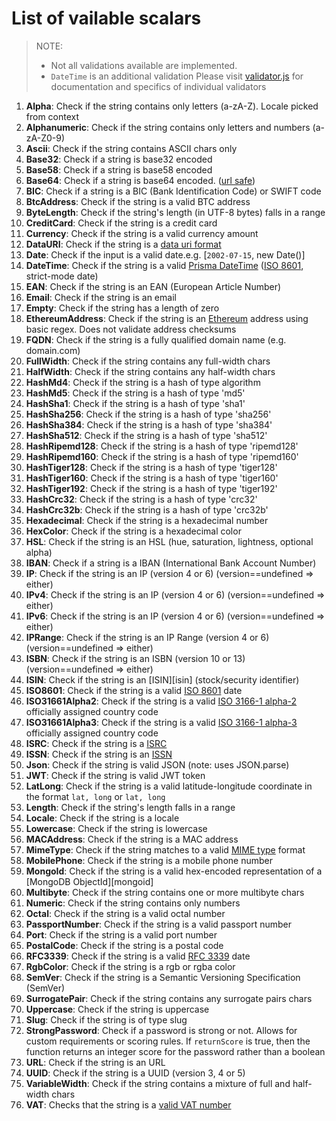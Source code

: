 # List of vailable scalars

> NOTE:
>
> - Not all validations available are implemented.
> - `DateTime` is an additional validation Please visit
  > [validator.js](https://github.com/validatorjs/validator.js#validators) for
  > documentation and specifics of individual validators

1. **Alpha**: Check if the string contains only letters (a-zA-Z). Locale picked
   from context
2. **Alphanumeric**: Check if the string contains only letters and numbers
   (a-zA-Z0-9)
3. **Ascii**: Check if the string contains ASCII chars only
4. **Base32**: Check if a string is base32 encoded
5. **Base58**: Check if a string is base58 encoded
6. **Base64**: Check if a string is base64 encoded.
   ([url safe](https://base64.guru/standards/base64url))
7. **BIC**: Check if a string is a BIC (Bank Identification Code) or SWIFT code
8. **BtcAddress**: Check if the string is a valid BTC address
9. **ByteLength**: Check if the string\'s length (in UTF-8 bytes) falls in a
   range
10. **CreditCard**: Check if the string is a credit card
11. **Currency**: Check if the string is a valid currency amount
12. **DataURI**: Check if the string is a
    [data uri format](https://developer.mozilla.org/en-US/docs/Web/HTTP/data_URIs)
13. **Date**: Check if the input is a valid date.e.g. [`2002-07-15`, new Date()]
14. **DateTime**: Check if the string is a valid
    [Prisma DateTime](https://www.prisma.io/docs/reference/api-reference/prisma-schema-reference#default-value-for-a-datetime)
    ([ISO 8601](https://en.wikipedia.org/wiki/ISO_8601), strict-mode date)
15. **EAN**: Check if the string is an EAN (European Article Number)
16. **Email**: Check if the string is an email
17. **Empty**: Check if the string has a length of zero
18. **EthereumAddress**: Check if the string is an
    [Ethereum](https://ethereum.org/) address using basic regex. Does not
    validate address checksums
19. **FQDN**: Check if the string is a fully qualified domain name (e.g.
    domain.com)
20. **FullWidth**: Check if the string contains any full-width chars
21. **HalfWidth**: Check if the string contains any half-width chars
22. **HashMd4**: Check if the string is a hash of type algorithm
23. **HashMd5**: Check if the string is a hash of type 'md5'
24. **HashSha1**: Check if the string is a hash of type 'sha1'
25. **HashSha256**: Check if the string is a hash of type 'sha256'
26. **HashSha384**: Check if the string is a hash of type 'sha384'
27. **HashSha512**: Check if the string is a hash of type 'sha512'
28. **HashRipemd128**: Check if the string is a hash of type 'ripemd128'
29. **HashRipemd160**: Check if the string is a hash of type 'ripemd160'
30. **HashTiger128**: Check if the string is a hash of type 'tiger128'
31. **HashTiger160**: Check if the string is a hash of type 'tiger160'
32. **HashTiger192**: Check if the string is a hash of type 'tiger192'
33. **HashCrc32**: Check if the string is a hash of type 'crc32'
34. **HashCrc32b**: Check if the string is a hash of type 'crc32b'
35. **Hexadecimal**: Check if the string is a hexadecimal number
36. **HexColor**: Check if the string is a hexadecimal color
37. **HSL**: Check if the string is an HSL (hue, saturation, lightness, optional
    alpha)
38. **IBAN**: Check if a string is a IBAN (International Bank Account Number)
39. **IP**: Check if the string is an IP (version 4 or 6) (version==undefined =>
    either)
40. **IPv4**: Check if the string is an IP (version 4 or 6) (version==undefined
    => either)
41. **IPv6**: Check if the string is an IP (version 4 or 6) (version==undefined
    => either)
42. **IPRange**: Check if the string is an IP Range (version 4 or 6)
    (version==undefined => either)
43. **ISBN**: Check if the string is an ISBN (version 10 or 13)
    (version==undefined => either)
44. **ISIN**: Check if the string is an [ISIN][isin] (stock/security identifier)
45. **ISO8601**: Check if the string is a valid
    [ISO 8601](https://en.wikipedia.org/wiki/ISO_8601) date
46. **ISO31661Alpha2**: Check if the string is a valid
    [ISO 3166-1 alpha-2](https://en.wikipedia.org/wiki/ISO_3166-1_alpha-2)
    officially assigned country code
47. **ISO31661Alpha3**: Check if the string is a valid
    [ISO 3166-1 alpha-3](https://en.wikipedia.org/wiki/ISO_3166-1_alpha-3)
    officially assigned country code
48. **ISRC**: Check if the string is a
    [ISRC](https://en.wikipedia.org/wiki/International_Standard_Recording_Code)
49. **ISSN**: Check if the string is an
    [ISSN](https://en.wikipedia.org/wiki/International_Standard_Serial_Number)
50. **Json**: Check if the string is valid JSON (note: uses JSON.parse)
51. **JWT**: Check if the string is valid JWT token
52. **LatLong**: Check if the string is a valid latitude-longitude coordinate in
    the format `lat, long` or `lat, long`
53. **Length**: Check if the string's length falls in a range
54. **Locale**: Check if the string is a locale
55. **Lowercase**: Check if the string is lowercase
56. **MACAddress**: Check if the string is a MAC address
57. **MimeType**: Check if the string matches to a valid
    [MIME type](https://en.wikipedia.org/wiki/Media_type) format
58. **MobilePhone**: Check if the string is a mobile phone number
59. **MongoId**: Check if the string is a valid hex-encoded representation of a
    [MongoDB ObjectId][mongoid]
60. **Multibyte**: Check if the string contains one or more multibyte chars
61. **Numeric**: Check if the string contains only numbers
62. **Octal**: Check if the string is a valid octal number
63. **PassportNumber**: Check if the string is a valid passport number
64. **Port**: Check if the string is a valid port number
65. **PostalCode**: Check if the string is a postal code
66. **RFC3339**: Check if the string is a valid
    [RFC 3339](https://tools.ietf.org/html/rfc3339) date
67. **RgbColor**: Check if the string is a rgb or rgba color
68. **SemVer**: Check if the string is a Semantic Versioning Specification
    (SemVer)
69. **SurrogatePair**: Check if the string contains any surrogate pairs chars
70. **Uppercase**: Check if the string is uppercase
71. **Slug**: Check if the string is of type slug
72. **StrongPassword**: Check if a password is strong or not. Allows for custom
    requirements or scoring rules. If `returnScore` is true, then the function
    returns an integer score for the password rather than a boolean
73. **URL**: Check if the string is an URL
74. **UUID**: Check if the string is a UUID (version 3, 4 or 5)
75. **VariableWidth**: Check if the string contains a mixture of full and
    half-width chars
76. **VAT**: Checks that the string is a
    [valid VAT number](https://en.wikipedia.org/wiki/VAT_identification_number)
